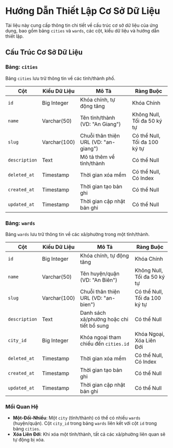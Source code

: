 # Hướng Dẫn Thiết Lập Cơ Sở Dữ Liệu

Tài liệu này cung cấp thông tin chi tiết về cấu trúc cơ sở dữ liệu của ứng dụng, bao gồm bảng `cities` và `wards`, các cột, kiểu dữ liệu và hướng dẫn thiết lập.

## Cấu Trúc Cơ Sở Dữ Liệu

### Bảng: `cities`

Bảng `cities` lưu trữ thông tin về các tỉnh/thành phố.

| Cột          | Kiểu Dữ Liệu      | Mô Tả                                            | Ràng Buộc                       |
|--------------|-------------------|--------------------------------------------------|---------------------------------|
| `id`         | Big Integer       | Khóa chính, tự động tăng                         | Khóa Chính                      |
| `name`       | Varchar(50)       | Tên tỉnh/thành (VD: "An Giang")                  | Không Null, Tối đa 50 ký tự     |
| `slug`       | Varchar(100)      | Chuỗi thân thiện URL (VD: "an-giang")            | Có thể Null, Tối đa 100 ký tự   |
| `description`| Text              | Mô tả thêm về tỉnh/thành                         | Có thể Null                     |
| `deleted_at` | Timestamp         | Thời gian xóa mềm                                | Có thể Null, Có Index           |
| `created_at` | Timestamp         | Thời gian tạo bản ghi                            | Có thể Null                     |
| `updated_at` | Timestamp         | Thời gian cập nhật bản ghi                       | Có thể Null                     |

### Bảng: `wards`

Bảng `wards` lưu trữ thông tin về các xã/phường trong một tỉnh/thành.

| Cột          | Kiểu Dữ Liệu      | Mô Tả                                            | Ràng Buộc                       |
|--------------|-------------------|--------------------------------------------------|---------------------------------|
| `id`         | Big Integer       | Khóa chính, tự động tăng                         | Khóa Chính                      |
| `name`       | Varchar(50)       | Tên huyện/quận (VD: "An Biên")                   | Không Null, Tối đa 50 ký tự     |
| `slug`       | Varchar(100)      | Chuỗi thân thiện URL (VD: "an-bien")             | Có thể Null, Tối đa 100 ký tự   |
| `description`| Text              | Danh sách xã/phường hoặc chi tiết bổ sung        | Có thể Null                     |
| `city_id`    | Big Integer       | Khóa ngoại tham chiếu đến `cities.id`            | Khóa Ngoại, Xóa Liên Đới        |
| `deleted_at` | Timestamp         | Thời gian xóa mềm                                | Có thể Null, Có Index           |
| `created_at` | Timestamp         | Thời gian tạo bản ghi                            | Có thể Null                     |
| `updated_at` | Timestamp         | Thời gian cập nhật bản ghi                       | Có thể Null                     |

### Mối Quan Hệ
- **Một-Đối-Nhiều**: Một `city` (tỉnh/thành) có thể có nhiều `wards` (huyện/quận). Cột `city_id` trong bảng `wards` liên kết với cột `id` trong bảng `cities`.
- **Xóa Liên Đới**: Khi xóa một tỉnh/thành, tất cả các xã/phường liên quan sẽ tự động bị xóa.
